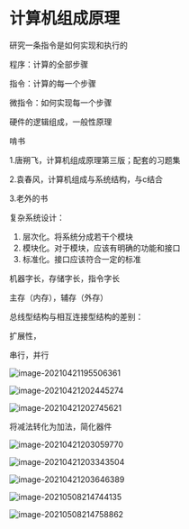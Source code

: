 # 计算机组成原理



研究一条指令是如何实现和执行的

程序：计算的全部步骤

指令：计算的每一个步骤

微指令：如何实现每一个步骤





硬件的逻辑组成，一般性原理

啃书

1.唐朔飞，计算机组成原理第三版；配套的习题集

2.袁春风，计算机组成与系统结构，与c结合

3.老外的书

复杂系统设计：

1. 层次化。将系统分成若干个模块
2. 模块化。对于模块，应该有明确的功能和接口
3. 标准化。接口应该符合一定的标准

机器字长，存储字长，指令字长

主存（内存），辅存（外存）

总线型结构与相互连接型结构的差别：

扩展性，

串行，并行





![image-20210421195506361](https://gitee.com/hit_whr/pic_2.0/raw/master/20210421195506.png)



![image-20210421202445274](https://gitee.com/hit_whr/pic_2.0/raw/master/20210421202445.png)



![image-20210421202745621](https://gitee.com/hit_whr/pic_2.0/raw/master/20210421202745.png)



将减法转化为加法，简化器件

![image-20210421203059770](https://gitee.com/hit_whr/pic_2.0/raw/master/20210421203059.png)





![image-20210421203343504](https://gitee.com/hit_whr/pic_2.0/raw/master/20210421203343.png)





![image-20210421203646389](https://gitee.com/hit_whr/pic_2.0/raw/master/20210421203646.png)





![image-20210508214744135](https://gitee.com/hit_whr/pic_2.0/raw/master/image-20210508214744135.png)



![image-20210508214758862](https://gitee.com/hit_whr/pic_2.0/raw/master/image-20210508214758862.png)

